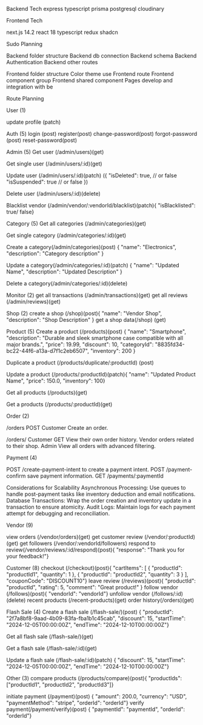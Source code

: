 Backend Tech
express typescript prisma postgresql cloudinary

Frontend Tech

next.js 14.2 react 18 typescript redux shadcn

Sudo Planning

Backend folder structure
Backend db connection
Backend schema
Backend Authentication
Backend other routes


Frontend folder structure
Color theme use
Frontend route 
Frontend component group
Frontend shared component
Pages develop and integration with be

Route Planning

User (1)
  <!-- get all (get)
  get single (get) -->
  update profile (patch)

Auth (5)
  login (post)
  register(post)
  change-password(post)
  forgot-password (post)
  reset-password(post)

Admin (5)
  Get user (/admin/users)(get)

  Get single user (/admin/users/:id)(get)

  Update user (/admin/users/:id)(patch) ({  "isDeleted": true, // or false  "isSuspended": true // or false })

  Delete user (/admin/users/:id)(delete)

  Blacklist vendor (/admin/vendor/:vendorId/blacklist)(patch){  "isBlacklisted": true/ false}

Category (5)
  Get all categories (/admin/categories)(get)

  Get single category (/admin/categories/:id)(get)

  Create a category(/admin/categories)(post) {  "name": "Electronics",  "description": "Category description" }

  Update a category(/admin/categories/:id)(patch) {  "name": "Updated Name",  "description": "Updated Description" }

  Delete a category(/admin/categories/:id)(delete)

Monitor (2)
  get all transactions (/admin/transactions)(get)
  get all reviews (/admin/reviews)(get)

Shop (2)
  create a shop (/shop)(post){  "name": "Vendor Shop",  "description": "Shop Description" }
  get a shop data(/shop) (get)

Product (5)
  Create a product (/products)(post) {  "name": "Smartphone",  "description": "Durable and sleek smartphone case compatible with all major brands.",  "price": 19.99,  "discount": 10,  "categoryId": "8835fd34-bc22-44f6-a13a-d7f1c2eb6507",  "inventory": 200 }
  
  Duplicate a product (/products/duplicate/:productId) (post)
  
  Update a product (/products/:productId)(patch){  "name": "Updated Product Name",  "price": 150.0,   "inventory": 100}

  Get all products (/products)(get)
  
  Get a products (/products/:productId)(get)

Order (2)

/orders	POST Customer	Create an order.

/orders/ Customer	GET	View their own order history. Vendor orders related to their shop. Admin	View all orders with advanced filtering.

Payment (4)

POST /create-payment-intent to create a payment intent.
POST /payment-confirm save payment information.
GET /payments/:paymentId

Considerations for Scalability
Asynchronous Processing: Use queues to handle post-payment tasks like inventory deduction and email notifications.
Database Transactions: Wrap the order creation and inventory update in a transaction to ensure atomicity.
Audit Logs: Maintain logs for each payment attempt for debugging and reconciliation.



Vendor (9)
  
  view orders (/vendor/orders)(get)
  get customer review (/vendor/:productId)(get)
  get followers (/vendor/:vendorId/followers)
  respond to review(/vendor/reviews/:id/respond)(post){  "response": "Thank you for your feedback!"}

Customer (8)
  checkout (/checkout)(post){  "cartItems": [    { "productId": "productId1", "quantity": 1 },    { "productId": "productId2", "quantity": 3 }  ],  "couponCode": "DISCOUNT10"}
  leave review (/reviews)(post){  "productId": "productId",  "rating": 5,  "comment": "Great product!" }
  follow vendor (/follows)(post){  "vendorId": "vendorId"}
  unfollow vendor (/follows/:id)(delete)
  recent products (/recent-products)(get)
  order history(/orders)(get)

Flash Sale (4)
  Create a flash sale (/flash-sale/)(post) {  "productId": "2f7a8bf8-9aad-4b09-83fa-fba1b1c45cab", "discount": 15,  "startTime": "2024-12-05T00:00:00Z",  "endTime": "2024-12-10T00:00:00Z"}

  Get all flash sale (/flash-sale/)(get)

  Get a flash sale (/flash-sale/:id)(get)

  Update a flash sale (/flash-sale/:id)(patch) { "discount": 15,  "startTime": "2024-12-05T00:00:00Z",  "endTime": "2024-12-10T00:00:00Z"}


Other (3)
  compare products (/products/compare)(post){  "productIds": ["productId1", "productId2", "productId3"]}

  initiate payment (/payment)(post) {  "amount": 200.0,  "currency": "USD",  "paymentMethod": "stripe",  "orderId": "orderId"}
  verify payment(/payment/verify)(post) {  "paymentId": "paymentId",  "orderId": "orderId"}











  